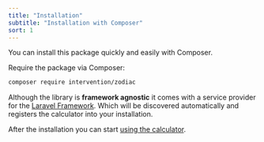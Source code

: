 ```yaml
---
title: "Installation"
subtitle: "Installation with Composer"
sort: 1
---
```


You can install this package quickly and easily with Composer.

Require the package via Composer:

```bash
composer require intervention/zodiac
```

Although the library is **framework agnostic** it comes with a service provider for the [Laravel Framework](https://www.laravel.com/). Which will be discovered automatically and registers the calculator into your installation.

After the installation you can start [using the calculator](/v3/api/calculator).
